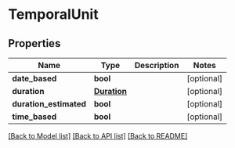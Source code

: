 # TemporalUnit

## Properties
Name | Type | Description | Notes
------------ | ------------- | ------------- | -------------
**date_based** | **bool** |  | [optional] 
**duration** | [**Duration**](Duration.md) |  | [optional] 
**duration_estimated** | **bool** |  | [optional] 
**time_based** | **bool** |  | [optional] 

[[Back to Model list]](../README.md#documentation-for-models) [[Back to API list]](../README.md#documentation-for-api-endpoints) [[Back to README]](../README.md)



